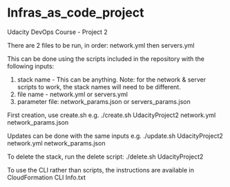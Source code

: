 # Infras_as_code_project
Udacity DevOps Course - Project 2

There are 2 files to be run, in order: network.yml then servers.yml

This can be done using the scripts included in the repository with the following inputs:
1. stack name - This can be anything.  Note: for the network & server scripts to work, the stack names will need to be different.
2. file name - network.yml or servers.yml
3. parameter file: network_params.json or servers_params.json

First creation, use create.sh
e.g. ./create.sh UdacityProject2 network.yml network_params.json

Updates can be done with the same inputs
e.g. ./update.sh UdacityProject2 network.yml network_params.json

To delete the stack, run the delete script:
./delete.sh UdacityProject2

To use the CLI rather than scripts, the instructions are available in CloudFormation CLI Info.txt

